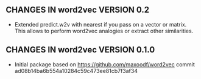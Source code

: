 ## CHANGES IN word2vec VERSION 0.2

- Extended predict.w2v with nearest if you pass on a vector or matrix. This allows to perform word2vec analogies or extract other similarities.

## CHANGES IN word2vec VERSION 0.1.0

- Initial package based on https://github.com/maxoodf/word2vec commit ad08b14ba6b554a10284c59c473ee81cb7f3af34
